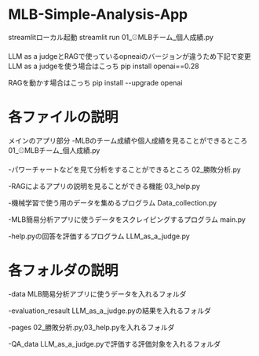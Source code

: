 # MLB-Simple-Analysis-App

streamlitローカル起動
streamlit run 01_⚾MLBチーム_個人成績.py

LLM as a judgeとRAGで使っているopneaiのバージョンが違うため下記で変更
LLM as a judgeを使う場合はこっち
pip install openai==0.28

RAGを動かす場合はこっち
pip install --upgrade openai

# 各ファイルの説明
メインのアプリ部分
-MLBのチーム成績や個人成績を見ることができるところ
01_⚾MLBチーム_個人成績.py

-パワーチャートなどを見て分析をすることができるところ
02_勝敗分析.py

-RAGによるアプリの説明を見ることができる機能
03_help.py

-機械学習で使う用のデータを集めるプログラム
Data_collection.py

-MLB簡易分析アプリに使うデータをスクレイピングするプログラム
main.py

-help.pyの回答を評価するプログラム
LLM_as_a_judge.py

# 各フォルダの説明
-data
MLB簡易分析アプリに使うデータを入れるフォルダ

-evaluation_resault
LLM_as_a_judge.pyの結果を入れるフォルダ

-pages
02_勝敗分析.py,03_help.pyを入れるフォルダ

-QA_data
LLM_as_a_judge.pyで評価する評価対象を入れるフォルダ